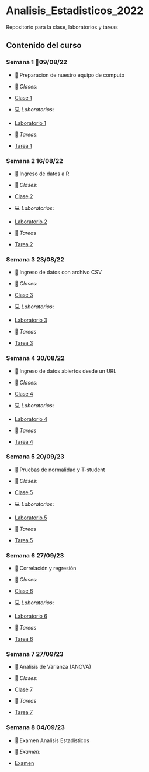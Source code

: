 # Analisis_Estadisticos_2022

Repositorio para la clase, laboratorios y tareas

## Contenido del curso

### Semana 1 :date:09/08/22

+ :notebook: Preparacion de nuestro equipo de computo

+ :notebook_with_decorative_cover: _Clases_:
+ [Clase 1](Clases/Clase_1.R)
+ :computer: _Laboratorios_:
+ [Laboratorio 1](Lab_1_DiegoAxayacatl.pdf) 
+ :school_satchel: _Tareas_:
+ [Tarea 1](Tarea_1_DiegoAxayacatl.pdf)
 
### Semana 2 16/08/22
 
  + :notebook: Ingreso de datos a R
  
  + :notebook_with_decorative_cover: _Clases_:
  + [Clase 2](Clases/Clase_2.R)
  + :computer: _Laboratorios_:
  + [Laboratorio 2](Laboratorios/Lab_3_DiegoAxayacatl.R)
  + :school_satchel: _Tareas_
  + [Tarea 2](Tareas/Tarea_2_DiegoAxayacatl.pdf)
  
### Semana 3 23/08/22

  + :notebook: Ingreso de datos con archivo CSV
  
  + :notebook_with_decorative_cover: _Clases_:
  + [Clase 3](Clases/Clase_3.R)
  + :computer: _Laboratorios_:
  + [Laboratorio 3](Laboratorios/Lab_3_DiegoAxayacatl.R)
  + :school_satchel: _Tareas_
  + [Tarea 3](Tareas/Tarea_3_DiegoAxayacatl.pdf)
  
### Semana 4 30/08/22

  + :notebook: Ingreso de datos abiertos desde un URL
  
  + :notebook_with_decorative_cover: _Clases_:
  + [Clase 4](Clases/Clase_4.R)
  + :computer: _Laboratorios_:
  + [Laboratorio 4](Laboratorios/Lab_4_DiegoAxayacatl.pdf)
  + :school_satchel: _Tareas_
  + [Tarea 4](Tareas/Tarea_4_DiegoAxayacatl.pdf)

### Semana 5 20/09/23 

  + :notebook: Pruebas de normalidad y T-student
  
  + :notebook_with_decorative_cover: _Clases_:
  + [Clase 5](Clases/Clase_5.R)
  + :computer: _Laboratorios_:
  + [Laboratorio 5](Laboratorios/Lab_5_DiegoAxayacatl.pdf)
  + :school_satchel: _Tareas_
  + [Tarea 5](Tareas/Tarea_5_DiegoAxayacatl.pdf)
 
### Semana 6 27/09/23  

  + :notebook: Correlación y regresión 
  
  + :notebook_with_decorative_cover: _Clases_:
  + [Clase 6](Clases/Clase_6.R)
  + :computer: _Laboratorios_:
  + [Laboratorio 6](Laboratorios/Lab_6_DiegoAxayacatl.pdf)
  + :school_satchel: _Tareas_
  + [Tarea 6](Tareas/Tarea_6_DiegoAxayacatl.pdf)
  
  ### Semana 7 27/09/23 

  + :notebook: Analisis de Varianza (ANOVA)
  
  + :notebook_with_decorative_cover: _Clases_:
  + [Clase 7](Clases/Clase_7.R)
  + :school_satchel: _Tareas_
  + [Tarea 7](Tareas/Tarea_7_DiegoAxayacatl.R)
  
   ### Semana 8 04/09/23 

  + :notebook: Examen Analisis Estadisticos
  
  + :page_with_curl: _Examen_:
  + [Examen](Examen-Analisis-Estadisticos.pdf)
